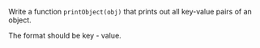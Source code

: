 Write a function `printObject(obj)` that prints out all key-value pairs of an object. 

The format should be key - value.
